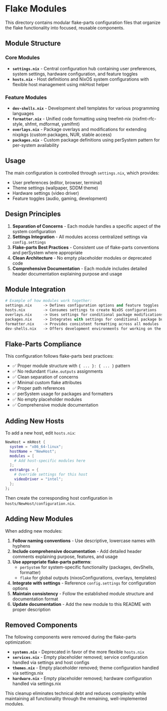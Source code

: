# Flake Modules

This directory contains modular flake-parts configuration files that organize the flake functionality into focused, reusable components.

## Module Structure

### Core Modules

- **`settings.nix`** - Central configuration hub containing user preferences, system settings, hardware configuration, and feature toggles
- **`hosts.nix`** - Host definitions and NixOS system configurations with flexible host management using mkHost helper

### Feature Modules

- **`dev-shells.nix`** - Development shell templates for various programming languages
- **`formatter.nix`** - Unified code formatting using treefmt-nix (nixfmt-rfc-style, shfmt, mdformat, yamlfmt)
- **`overlays.nix`** - Package overlays and modifications for extending nixpkgs (custom packages, NUR, stable access)
- **`packages.nix`** - Custom package definitions using perSystem pattern for per-system availability

## Usage

The main configuration is controlled through `settings.nix`, which provides:

- User preferences (editor, browser, terminal)
- Theme settings (wallpaper, SDDM theme)
- Hardware settings (video driver)
- Feature toggles (audio, gaming, development)

## Design Principles

1. **Separation of Concerns** - Each module handles a specific aspect of the system configuration
2. **Settings Integration** - All modules access centralized settings via `config.settings`
3. **Flake-parts Best Practices** - Consistent use of flake-parts conventions and perSystem where appropriate
4. **Clean Architecture** - No empty placeholder modules or deprecated code
5. **Comprehensive Documentation** - Each module includes detailed header documentation explaining purpose and usage

## Module Integration

```nix
# Example of how modules work together:
settings.nix     -> Defines configuration options and feature toggles
hosts.nix        -> Consumes settings to create NixOS configurations  
overlays.nix     -> Uses settings for conditional package modifications
packages.nix     -> Integrates with settings for conditional package building
formatter.nix    -> Provides consistent formatting across all modules
dev-shells.nix   -> Offers development environments for working on the configuration
```

## Flake-Parts Compliance

This configuration follows flake-parts best practices:

- ✅ Proper module structure with `{ ... }: { ... }` pattern
- ✅ No redundant `flake.outputs` assignments  
- ✅ Clean separation of concerns
- ✅ Minimal custom flake attributes
- ✅ Proper path references
- ✅ perSystem usage for packages and formatters
- ✅ No empty placeholder modules
- ✅ Comprehensive module documentation

## Adding New Hosts

To add a new host, edit `hosts.nix`:

```nix
NewHost = mkHost {
  system = "x86_64-linux";
  hostName = "NewHost";
  modules = [
    # Add host-specific modules here
  ];
  extraArgs = {
    # Override settings for this host
    videoDriver = "intel";
  };
};
```

Then create the corresponding host configuration in `hosts/NewHost/configuration.nix`.

## Adding New Modules

When adding new modules:

1. **Follow naming conventions** - Use descriptive, lowercase names with hyphens
2. **Include comprehensive documentation** - Add detailed header comments explaining purpose, features, and usage
3. **Use appropriate flake-parts patterns**:
   - `perSystem` for system-specific functionality (packages, devShells, formatter)
   - `flake` for global outputs (nixosConfigurations, overlays, templates)
4. **Integrate with settings** - Reference `config.settings` for configuration options
5. **Maintain consistency** - Follow the established module structure and documentation format
6. **Update documentation** - Add the new module to this README with proper description

## Removed Components

The following components were removed during the flake-parts optimization:

- **`systems.nix`** - Deprecated in favor of the more flexible `hosts.nix`
- **`services.nix`** - Empty placeholder removed; service configuration handled via settings and host configs
- **`themes.nix`** - Empty placeholder removed; theme configuration handled via settings.nix
- **`hardware.nix`** - Empty placeholder removed; hardware configuration handled via settings.nix

This cleanup eliminates technical debt and reduces complexity while maintaining all functionality through the remaining, well-implemented modules.
